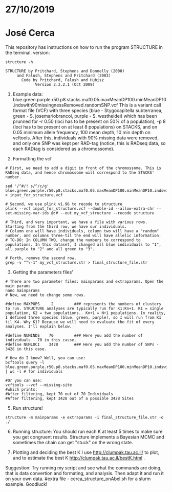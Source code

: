 # 27/10/2019
# José Cerca

This repository has instructions on how to run the program STRUCTURE in the terminal.
version:

```
structure -h

STRUCTURE by Pritchard, Stephens and Donnelly (2000)
     and Falush, Stephens and Pritchard (2003)
       Code by Pritchard, Falush and Hubisz
             Version 2.3.2.1 (Oct 2009)
```

1. Example data:
blue.green.purple.r50.p8.stacks.maf0.05.maxMeanDP100.minMeanDP10.indswith90missingnessRemoved.randomSNP.vcf
This is a variant call format file (VCF) with three species (blue - Stygocapitella subterranea, green - S. josemariobrancoi, purple - S. westheidei) which has been prunned for -r 0.50 (loci has to be present on 50% of a population), -p 8 (loci has to be present on at least 8 populations) on STACKS, and on 0.05 minimum allele frequency, 100 mean depth, 10 min depth on vcftools. After this, individuals with 90% missing data were removed, and only one SNP was kept per RAD-tag (notice, this is RADseq data, so each RADtag is considered as a chromossome).

2. Formatting the vcf
```
# First, we need to add a digit in front of the chromossome. This is RADseq data, and hence chromossome will correspond to the STACKS' number.

sed '/^#/! s/^/c/g' blue.green.purple.r50.p8.stacks.maf0.05.maxMeanDP100.minMeanDP10.indswith90missingnessRemoved.randomSNP.vcf > input_for_structure.vcf

# Second, we use plink v1.96 to recode to structure
plink --vcf input_for_structure.vcf --double-id --allow-extra-chr --set-missing-var-ids @:# --out my_vcf_structure --recode structure

# Third, and very important, we have a file with various rows. Starting from the third row, we have our individuals.
# Column one will have individuals, column two will have a "random" number, and columns three-til the end will have allelic information.
# TO-DO: In COLUMN TWO, change the numbers to correspond to populations. In this dataset, I changed all blue individuals to "1", all purple to "2" and all green to "3".

# Forth, remove the second row.
grep -v "^\-1" my_vcf_structure.str > final_structure_file.str
```

3. Getting the parameters files' 
```
# There are two parameter files: mainparams and extraparams. Open the main params
nano mainparams
# Now, we need to change some rows.

#define MAXPOPS     2         ### represents the numbers of clusters to run. STRUCTURE analyses are typically run for K1:Kn+1. K1 = single population, K2 = two populations.. Kn+1 = N+1 populations. In reality, I defined three species (blue, green, purple), so I will run from K1 til K4. Why K1? Because we will need to evaluate the fit of every analyses. I'll explain below.

#define NUMINDS    70         ### Here you add the number of individuals - 70 in this casse.
#define NUMLOCI    3428       ### Here you add the number of SNPs - 3428 in this case.

# How do I know? Well, you can use:
bcftools query -l blue.green.purple.r50.p8.stacks.maf0.05.maxMeanDP100.minMeanDP10.indswith90missingnessRemoved.randomSNP.vcf | wc -l # for individuals

#Or you can use:
vcftools --vcf --missing-site
#which prints:
#After filtering, kept 70 out of 70 Individuals
#After filtering, kept 3428 out of a possible 3428 Sites
```

5. Run structure!
```
structure -m mainparams -e extraparams -i final_structure_file.str -o ./
```

6. Running structure:
You should run each K at least 5 times to make sure you get congruent results. Structure implements a Bayesian MCMC and sometimes the chain can get "stuck" on the wrong state.

7. Plotting and deciding the best K
I use http://clumpak.tau.ac.il/ to plot, and to estimate the best K http://clumpak.tau.ac.il/bestK.html .

Suggestion:
Try running my script and see what the commands are doing, that is data convertion and formating, and analysis. 
Then adapt it and run it on your own data.
#extra file - cerca_structure_onAbel.sh for a slurm example. Goodluck!
